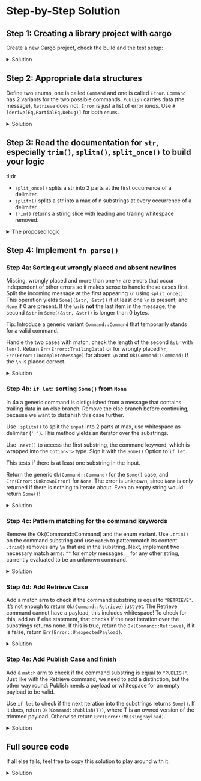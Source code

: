 # Step-by-Step Solution

## Step 1: Creating a library project with cargo

Create a new Cargo project, check the build and the test setup:

<details>
  <summary>Solution</summary>

```console
cargo new --lib simple_db 
cd simple_db 
cargo build 
cargo test
```

</details>

## Step 2: Appropriate data structures

Define two enums, one is called `Command` and one is called `Error`. `Command` has 2 variants for the two possible commands. `Publish` carries data (the message), `Retrieve` does not. `Error` is just a list of error *kinds*. Use `#[derive(Eq,PartialEq,Debug)]` for both `enums`.

<details>
  <summary>Solution</summary>

```rust, ignore
{{#include ../../exercise-solutions/simple_db/step2/src/lib.rs}}
```

</details>

## Step 3: Read the documentation for `str`, especially `trim()`, `splitn()`, `split_once()` to build your logic

tl;dr
- `split_once()` splits a str into 2 parts at the first occurrence of a delimiter.
- `splitn()` splits a str into a max of n substrings at every occurrence of a delimiter.
- `trim()` returns a string slice with leading and trailing whitespace removed.

<details>
  <summary>The proposed logic</summary>

Split the input with `split_once()` using `\n` as delimeter, this allows to distiguish 3 cases:

- a command with no `\n` -> Error::IncompleteMessage
- a command with trailing data, where the second substring's length is longer than 0 -> Error::TrailingData
- a command where `\n` is the last part, and the second substring is of length 0 -> generic command

Split the input with `splitn()` using `' '` as delimeter and 2 as the max number of substrings. The method returns `Some(T)` where T is an iterator over the substrings, and `None` when there are no substrings. Note, that even an empty str `""` is a substring. This allows us to distiguish the following cases:

- `Some(T)` contains all methods that have either one or two substrings -> generic Command
- `None` is returned if no substrings are returned -> Error::UnknownError

From here, the actual command cases need to be distiguished with pattern matching:

- `RETRIEVE\n` has no whitespace and no payload
- `PUBLISH <payload>\n` has always whitespace and an optional payload

</details>

## Step 4: Implement `fn parse()`

### Step 4a: Sorting out wrongly placed and absent newlines

Missing, wrongly placed and more than one `\n` are errors that occur independent of other errors so it makes sense to handle these cases first. Split the incoming message at the first appearing `\n` using `split_once()`. This operation yields `Some((&str, &str))` if at least one `\n` is present, and `None` if 0 are present. If the `\n` is **not** the last item in the message, the second `&str` in `Some((&str, &str))` is longer than 0 bytes.

Tip: Introduce a generic variant `Command::Command` that temporarily stands for a valid command. 

Handle the two cases with match, check the length of the second `&str` with `len()`. Return `Err(Error::TrailingData)` or for wrongly placed `\n`, `Err(Error::IncompleteMessage)` for absent `\n` and `Ok(Command::Command)` if the `\n` is placed correct.

<details>
  <summary>Solution</summary>

```rust, ignore
{{#include ../../exercise-solutions/simple_db/step4a/src/lib.rs:19:33}}
```

</details>

### Step 4b: `if let`: sorting `Some()` from `None`

In 4a a generic command is distiguished from a message that contains trailing data in an else branch. Remove the else branch before continuing, because we want to distishish this case further. 

Use `.splitn()` to split the `input` into 2 parts at max, use whitespace as delimiter (`' '`). This method yields an iterator over the substrings.

Use `.next()` to access the first substring, the command keyword, which is wrapped into the `Option<T>` type. Sign it with the `Some()` Option to `if let`.

This tests if there is at least one substring in the input.

Return the generic `Ok(Command::Command)` for the `Some()` case, and `Err(Error::UnknownError)` for `None`. The error is unknown, since `None` is only returned if there is nothing to iterate about. Even an empty string would return `Some()`!

<details>
  <summary>Solution</summary>

```rust, ignore
{{#include ../../exercise-solutions/simple_db/step4b/src/lib.rs:18:38}}
```

</details>

### Step 4c: Pattern matching for the command keywords

Remove the Ok(Command::Command) and the enum variant. Use `.trim()` on the command substring and use `match` to patternmatch its content. `.trim()` removes any `\n` that are in the substring. Next, implement two necessary match arms: `""` for empty messages, `_` for any other string, currently evaluated to be an unknown command.

<details>
  <summary>Solution</summary>

```rust, ignore
{{#include ../../exercise-solutions/simple_db/step4c/src/lib.rs:17:39}}
```

</details>

### Step 4d: Add Retrieve Case

Add a match arm to check if the command substring is equal to `"RETRIEVE"`. It’s not enough to return `Ok(Command::Retrieve)` just yet. The Retrieve command cannot have a payload, this includes whitespace! To check for this, add an if else statement, that checks if the next iteration over the substrings returns none. If this is true, return the `Ok(Command::Retrieve)`, if it is false, return `Err(Error::UnexpectedPayload)`.

<details>
  <summary>Solution</summary>

```rust, ignore
{{#include ../../exercise-solutions/simple_db/step4d/src/lib.rs:17:46}}
```

</details>

### Step 4e: Add Publish Case and finish

Add a `match` arm to check if the command substring is equal to `"PUBLISH"`. Just like with the Retrieve command, we need to add a distinction, but the other way round: Publish needs a payload or whitespace for an empty payload to be valid.

Use `if let` to check if the next iteration into the substrings returns `Some()`. If it does, return `Ok(Command::Publish(T))`, where T is an owned version of the trimmed payload. Otherwise return `Err(Error::MissingPayload)`.

<details>
  <summary>Solution</summary>

```rust, ignore
{{#include ../../exercise-solutions/simple_db/step4e/src/lib.rs:17:53}}
```

</details>

## Full source code

If all else fails, feel free to copy this solution to play around with it.

<details>
  <summary>Solution</summary>

```rust
    #[derive(Eq, PartialEq, Debug)]
    pub enum Command {
        Publish(String),
        Retrieve,
    }

    #[derive(Eq, PartialEq, Debug)]
    pub enum Error {
        TrailingData,
        IncompleteMessage,
        EmptyMessage,
        UnknownCommand,
        UnknownError,
        UnexpectedPayload,
        MissingPayload,
    }

    pub fn parse(input: &str) -> Result<Command, Error> {
        match input.split_once('\n') {
            Some((_message, trailing_data)) => {
                if trailing_data.len() != 0 {
                    return Err(Error::TrailingData);
                }
            }
            None => return Err(Error::IncompleteMessage),
        }

        let mut substrings = input.splitn(2, ' ');

        if let Some(command) = substrings.next() {
            match command.trim() {
                "RETRIEVE" => {
                    if substrings.next().is_none() {
                        Ok(Command::Retrieve)
                    } else {
                        Err(Error::UnexpectedPayload)
                    }
                }
                "PUBLISH" => {
                    if let Some(payload) = substrings.next() {
                        Ok(Command::Publish(String::from(payload.trim())))
                    } else {
                        Err(Error::MissingPayload)
                    }
                }
                "" => Err(Error::EmptyMessage),
                _ => Err(Error::UnknownCommand),
            }
        } else {
            Err(Error::UnknownError)
        }
    }
```

</details>

